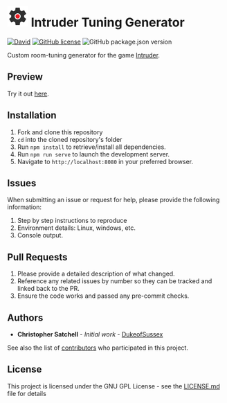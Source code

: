 # ![Logo](/public/img/icons/logo-gray.svg "Logo") Intruder Tuning Generator

[![David](https://img.shields.io/david/dukeofsussex/intruder-tuning-generator)](https://david-dm.org/dukeofsussex/intruder-tuning-generator)
[![GitHub license](https://img.shields.io/github/license/dukeofsussex/intruder-tuning-generator)](https://github.com/dukeofsussex/intruder-tuning-generator/blob/master/LICENSE)
![GitHub package.json version](https://img.shields.io/github/package-json/v/dukeofsussex/intruder-tuning-generator)

Custom room-tuning generator for the game [Intruder](https://intruder.superbossgames.com).

## Preview

Try it out [here](https://tuning.bloon.info).

## Installation

1. Fork and clone this repository
2. ```cd``` into the cloned repository's folder
3. Run ```npm install``` to retrieve/install all dependencies.
4. Run ```npm run serve``` to launch the development server.
5. Navigate to ```http://localhost:8080``` in your preferred browser.

## Issues

When submitting an issue or request for help, please provide the following information:

1. Step by step instructions to reproduce
2. Environment details: Linux, windows, etc.
3. Console output.

## Pull Requests

1. Please provide a detailed description of what changed.
2. Reference any related issues by number so they can be tracked and linked back to the PR.
3. Ensure the code works and passed any pre-commit checks.

## Authors

* **Christopher Satchell** - *Initial work* - [DukeofSussex](https://github.com/dukeofsussex)

See also the list of [contributors](https://github.com/your/project/contributors) who participated in this project.

## License

This project is licensed under the GNU GPL License - see the [LICENSE.md](LICENSE.md) file for details
